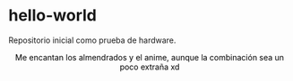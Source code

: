 # hello-world
Repositorio inicial como prueba de hardware.
<html>
  <head>
  </head>
  <body>
    <section style="color: black ; text-align:center"> Me encantan los almendrados y el anime, aunque la combinación sea un poco extraña xd </section>
  </body>
